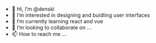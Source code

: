 - 👋 Hi, I’m @denski
- 👀 I’m interested in designing and buidling user interfaces
- 🌱 I’m currently learning react and vue
- 💞️ I’m looking to collaborate on ...
- 📫 How to reach me ...

<!---
denski/denski is a ✨ special ✨ repository because its `README.md` (this file) appears on your GitHub profile.
You can click the Preview link to take a look at your changes.
--->
